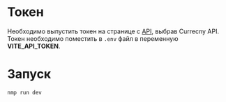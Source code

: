 # Токен
Необходимо выпустить токен на странице с [API](https://apiplugin.com/dashboard/marketplace), выбрав Currecny API.
Токен необходимо поместить в `.env` файл в переменную **VITE_API_TOKEN**.

# Запуск
`nmp run dev`